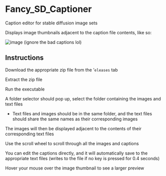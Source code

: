 # Fancy_SD_Captioner
Caption editor for stable diffusion image sets

Displays image thumbnails adjacent to the caption file contents, like so:

![image](https://user-images.githubusercontent.com/50182007/235344356-1bd0800a-3f7e-4179-bc78-63d9af1330a9.png)
(ignore the bad captions lol)

## Instructions

Download the appropriate zip file from the '`eleases` tab

Extract the zip file

Run the executable

A folder selector should pop up, select the folder containing the images and text files

- Text files and images should be in the same folder, and the text files should share the same names as their corresponding images

The images will then be displayed adjacent to the contents of their corresponding text files

Use the scroll wheel to scroll through all the images and captions

You can edit the captions directly, and it will automatically save to the appropriate text files (writes to the file if no key is pressed for 0.4 seconds)

Hover your mouse over the image thumbnail to see a larger preview
